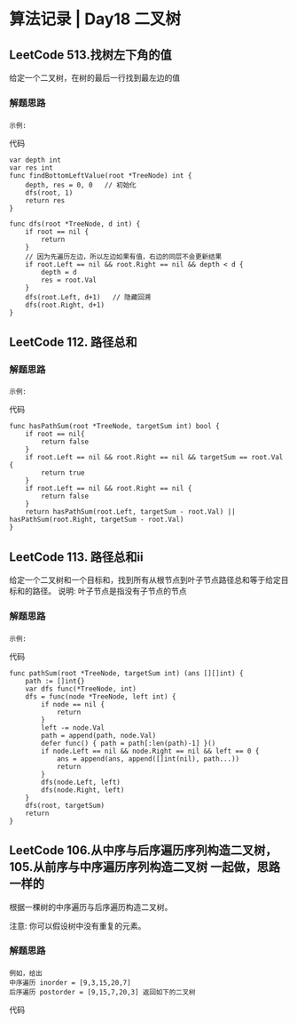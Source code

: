 
# 算法记录 | Day18 二叉树


## LeetCode  513.找树左下角的值
给定一个二叉树，在树的最后一行找到最左边的值
###  解题思路
#### 
```
示例:
```

代码
```
var depth int   
var res int    
func findBottomLeftValue(root *TreeNode) int {
    depth, res = 0, 0   // 初始化
    dfs(root, 1)
    return res
}

func dfs(root *TreeNode, d int) {
    if root == nil {
        return
    }
    // 因为先遍历左边，所以左边如果有值，右边的同层不会更新结果
    if root.Left == nil && root.Right == nil && depth < d { 
        depth = d
        res = root.Val
    }
    dfs(root.Left, d+1)   // 隐藏回溯
    dfs(root.Right, d+1)
}
```


## LeetCode 112. 路径总和

###  解题思路
#### 
```
示例:
```
代码
```
func hasPathSum(root *TreeNode, targetSum int) bool {
	if root == nil{
		return false
	}
	if root.Left == nil && root.Right == nil && targetSum == root.Val {
		return true
	}
	if root.Left == nil && root.Right == nil {
		return false
	}
	return hasPathSum(root.Left, targetSum - root.Val) ||  hasPathSum(root.Right, targetSum - root.Val)
}
```




## LeetCode 113. 路径总和ii
给定一个二叉树和一个目标和，找到所有从根节点到叶子节点路径总和等于给定目标和的路径。
说明: 叶子节点是指没有子节点的节点
###  解题思路
#### 
```
示例:
```
代码
```
func pathSum(root *TreeNode, targetSum int) (ans [][]int) {
    path := []int{}
    var dfs func(*TreeNode, int)
    dfs = func(node *TreeNode, left int) {
        if node == nil {
            return
        }
        left -= node.Val
        path = append(path, node.Val)
        defer func() { path = path[:len(path)-1] }()
        if node.Left == nil && node.Right == nil && left == 0 {
            ans = append(ans, append([]int(nil), path...))
            return
        }
        dfs(node.Left, left)
        dfs(node.Right, left)
    }
    dfs(root, targetSum)
    return
}
```


## LeetCode 106.从中序与后序遍历序列构造二叉树，105.从前序与中序遍历序列构造二叉树 一起做，思路一样的
根据一棵树的中序遍历与后序遍历构造二叉树。

注意: 你可以假设树中没有重复的元素。

###  解题思路
#### 
```
例如，给出 
中序遍历 inorder = [9,3,15,20,7]
后序遍历 postorder = [9,15,7,20,3] 返回如下的二叉树
```
代码
```

```